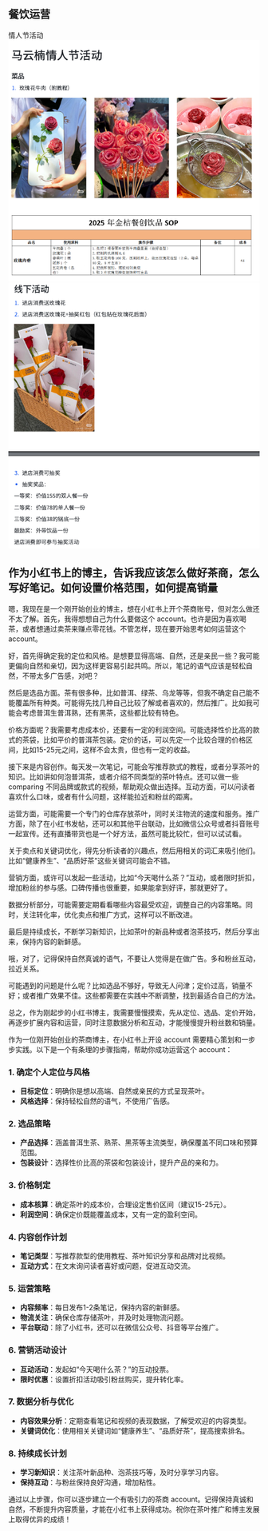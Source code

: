 ## 餐饮运营

情人节活动
![](images/2025-02-12-15-24-10.png)
![](images/2025-02-12-15-24-19.png)

## 作为小红书上的博主，告诉我应该怎么做好茶商，怎么写好笔记。如何设置价格范围，如何提高销量


<think>
嗯，我现在是一个刚开始创业的博主，想在小红书上开个茶商账号，但对怎么做还不太了解。首先，我得想想自己为什么要做这个 account。也许是因为喜欢喝茶，或者想通过卖茶来赚点零花钱。不管怎样，现在要开始思考如何运营这个 account。

好，首先得确定我的定位和风格。是想要显得高端、自然，还是亲民一些？我可能更偏向自然和亲切，因为这样更容易引起共鸣。所以，笔记的语气应该是轻松自然，不带太多广告感，对吧？

然后是选品方面。茶有很多种，比如普洱、绿茶、乌龙等等，但我不确定自己能不能覆盖所有种类。可能得先找几种自己比较了解或者喜欢的，然后推广。比如我可能会考虑普洱生普洱熟，还有黑茶，这些都比较有特色。

价格方面呢？我需要考虑成本价，还要有一定的利润空间。可能选择性价比高的款式的茶袋，比如平价的普洱茶包装。定价的话，可以先定一个比较合理的价格区间，比如15-25元之间，这样不会太贵，但也有一定的收益。

接下来是内容创作。每天发一次笔记，可能会写推荐款式的教程，或者分享茶叶的知识。比如讲如何泡普洱茶，或者介绍不同类型的茶叶特点。还可以做一些 comparing 不同品牌或款式的视频，帮助观众做出选择。互动方面，可以问读者喜欢什么口味，或者有什么问题，这样能拉近和粉丝的距离。

运营方面，可能需要一个专门的仓库存放茶叶，同时关注物流的速度和服务。推广方面，除了在小红书发帖，还可以和其他平台联动，比如微信公众号或者抖音账号一起宣传。还有直播带货也是一个好方法，虽然可能比较忙，但可以试试看。

关于卖点和关键词优化，得先分析读者的兴趣点，然后用相关的词汇来吸引他们。比如“健康养生”、“品质好茶”这些关键词可能会不错。

营销方面，或许可以发起一些活动，比如“今天喝什么茶？”互动，或者限时折扣，增加粉丝的参与感。口碑传播也很重要，如果能拿到好评，那就更好了。

数据分析部分，可能需要定期看看哪些内容最受欢迎，调整自己的内容策略。同时，关注转化率，优化卖点和推广方式，这样可以不断改进。

最后是持续成长，不断学习新知识，比如茶叶的新品种或者泡茶技巧，然后分享出来，保持内容的新鲜感。

哦，对了，记得保持自然真诚的语气，不要让人觉得是在做广告。多和粉丝互动，拉近关系。

可能遇到的问题是什么呢？比如选品不够好，导致无人问津；定价过高，销量不好；或者推广效果不佳。这些都需要在实践中不断调整，找到最适合自己的方法。

总之，作为刚起步的小红书博主，我需要慢慢摸索，先从定位、选品、定价开始，再逐步扩展内容和运营，同时注意数据分析和互动，才能慢慢提升粉丝数和销量。
</think>

作为一位刚开始创业的茶商博主，在小红书上开设 account 需要精心策划和一步步实践。以下是一个有条理的步骤指南，帮助你成功运营这个 account：

### 1. **确定个人定位与风格**
   - **目标定位**：明确你是想以高端、自然或亲民的方式呈现茶叶。
   - **风格选择**：保持轻松自然的语气，不使用广告感。

### 2. **选品策略**
   - **产品选择**：涵盖普洱生茶、熟茶、黑茶等主流类型，确保覆盖不同口味和预算范围。
   - **包装设计**：选择性价比高的茶袋和包装设计，提升产品的亲和力。

### 3. **价格制定**
   - **成本核算**：确定茶叶的成本价，合理设定售价区间（建议15-25元）。
   - **利润空间**：确保定价既能覆盖成本，又有一定的盈利空间。

### 4. **内容创作计划**
   - **笔记类型**：写推荐款型的使用教程、茶叶知识分享和品牌对比视频。
   - **互动方式**：在文末询问读者喜好或问题，促进互动交流。

### 5. **运营策略**
   - **内容频率**：每日发布1-2条笔记，保持内容的新鲜感。
   - **物流关注**：确保仓库存储茶叶，并及时处理物流问题。
   - **平台联动**：除了小红书，还可以在微信公众号、抖音等平台推广。

### 6. **营销活动设计**
   - **互动活动**：发起如“今天喝什么茶？”的互动投票。
   - **限时优惠**：设置折扣活动吸引粉丝购买，提升转化率。

### 7. **数据分析与优化**
   - **内容效果分析**：定期查看笔记和视频的表现数据，了解受欢迎的内容类型。
   - **关键词优化**：使用相关关键词如“健康养生”、“品质好茶”，提高搜索排名。

### 8. **持续成长计划**
   - **学习新知识**：关注茶叶新品种、泡茶技巧等，及时分享学习内容。
   - **保持互动**：与粉丝保持良好沟通，增加粘性。

通过以上步骤，你可以逐步建立一个有吸引力的茶商 account。记得保持真诚和自然，不断提升内容质量，才能在小红书上获得成功。祝你在茶叶推广和博主发展上取得优异的成绩！